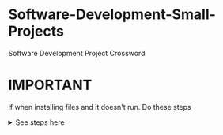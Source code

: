 # Software-Development-Small-Projects
Software Development Project Crossword

# IMPORTANT
If when installing files and it doesn't run.
Do these steps

<details>
<summary>See steps here</summary>
  
## Step 1: Ensure you install python and Flask.
Go to your search bar and type in **Powershell**

<img width="430" height="167" alt="image" src="https://github.com/user-attachments/assets/e2d372fb-986a-4061-84c6-e56b86e5af24" />


When the terminal shows up

```
python --version
pip --version
```

What should show up


<img width="1471" height="148" alt="image" src="https://github.com/user-attachments/assets/c1df52f9-ad0b-4123-b588-7cb8cc388ed1" />

<details>
<summary>IF IT DOESN'T SHOW UP CLICK THIS</summary>
  
> Install the latest version of Python from Microsoft Store.

> Run

```
python --version
python -m pip --version
```

If pip is still not found do 

```
python -m ensurepip --upgrade
python -m pip --version
```

</details>


## Step 2: Install Flask.
Next step is to install flask.
```
python -m pip install flask
```
</details>

